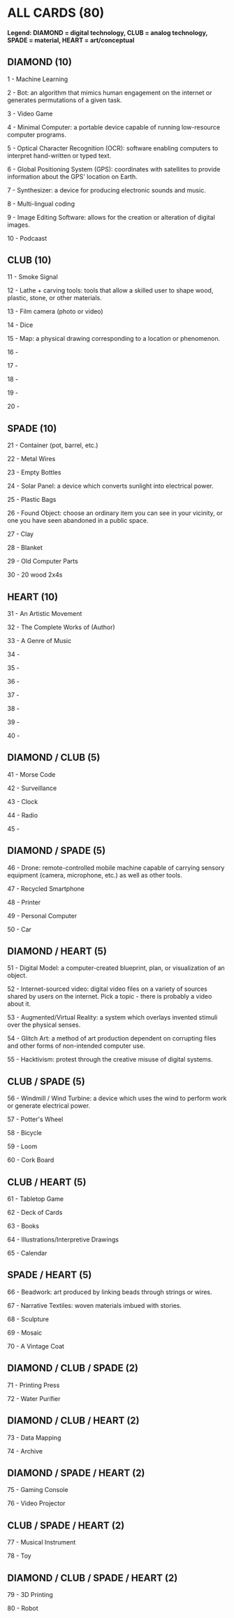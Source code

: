 # ALL CARDS (80) 

#### Legend: DIAMOND = digital technology, CLUB = analog technology, SPADE = material, HEART = art/conceptual

## DIAMOND (10)

1 - Machine Learning

2 - Bot: an algorithm that mimics human engagement on the internet or generates permutations of a given task.

3 - Video Game

4 - Minimal Computer: a portable device capable of running low-resource computer programs.

5 - Optical Character Recognition (OCR): software enabling computers to interpret hand-written or typed text.

6 - Global Positioning System (GPS): coordinates with satellites to provide information about the GPS' location on Earth.

7 - Synthesizer: a device for producing electronic sounds and music.

8 - Multi-lingual coding

9 - Image Editing Software: allows for the creation or alteration of digital images.

10 - Podcaast

## CLUB (10)

11 - Smoke Signal

12 - Lathe + carving tools: tools that allow a skilled user to shape wood, plastic, stone, or other materials.

13 - Film camera (photo or video)

14 - Dice

15 - Map: a physical drawing corresponding to a location or phenomenon.

16 - 

17 - 

18 - 

19 - 

20 - 

## SPADE (10)

21 - Container (pot, barrel, etc.)

22 - Metal Wires

23 - Empty Bottles

24 - Solar Panel: a device which converts sunlight into electrical power.

25 - Plastic Bags

26 - Found Object: choose an ordinary item you can see in your vicinity, or one you have seen abandoned in a public space.

27 - Clay

28 - Blanket

29 - Old Computer Parts

30 - 20 wood 2x4s

## HEART (10)

31 - An Artistic Movement

32 - The Complete Works of (Author)

33 - A Genre of Music

34 - 

35 - 

36 - 

37 - 

38 -

39 - 

40 - 

## DIAMOND / CLUB (5)

41 - Morse Code

42 - Surveillance

43 - Clock

44 - Radio

45 - 

## DIAMOND / SPADE (5)

46 - Drone: remote-controlled mobile machine capable of carrying sensory equipment (camera, microphone, etc.) as well as other tools.

47 - Recycled Smartphone

48 - Printer

49 - Personal Computer

50 - Car

## DIAMOND / HEART (5)

51 - Digital Model: a computer-created blueprint, plan, or visualization of an object.

52 - Internet-sourced video: digital video files on a variety of sources shared by users on the internet. Pick a topic - there is probably a video about it.

53 - Augmented/Virtual Reality: a system which overlays invented stimuli over the physical senses.

54 - Glitch Art: a method of art production dependent on corrupting files and other forms of non-intended computer use.

55 - Hacktivism: protest through the creative misuse of digital systems.

## CLUB / SPADE (5)

56 - Windmill / Wind Turbine: a device which uses the wind to perform work or generate electrical power.

57 - Potter's Wheel

58 - Bicycle

59 - Loom

60 - Cork Board

## CLUB / HEART (5)

61 - Tabletop Game

62 - Deck of Cards

63 - Books

64 - Illustrations/Interpretive Drawings

65 - Calendar

## SPADE / HEART (5)

66 - Beadwork: art produced by linking beads through strings or wires.

67 - Narrative Textiles: woven materials imbued with stories.

68 - Sculpture

69 - Mosaic

70 - A Vintage Coat

## DIAMOND / CLUB / SPADE (2)

71 - Printing Press

72 - Water Purifier

## DIAMOND / CLUB / HEART (2)

73 - Data Mapping

74 - Archive

## DIAMOND / SPADE / HEART (2)

75 - Gaming Console

76 - Video Projector

## CLUB / SPADE / HEART (2)

77 - Musical Instrument

78 - Toy

## DIAMOND / CLUB / SPADE / HEART (2)

79 - 3D Printing

80 - Robot
